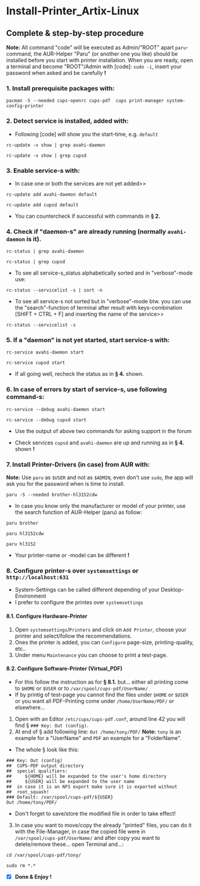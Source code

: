 # Install-Printer_Artix-Linux

## Complete & step-by-step procedure
**Note:** All command "code" will be executed as Admin/"ROOT" apart `paru`-command, the AUR-Helper "Paru" (or another one you like) should be installed before you start with printer installation. When you are ready, open a terminal and become "ROOT"/Admin with [code]: `sudo -i`, insert your password when asked and be carefully **!** 

### 1.  Install prerequisite packages with: 
```
pacman -S --needed cups-openrc cups-pdf  cups print-manager system-config-printer
```

### 2. Detect service is installed, added with:
* Following [code] will show you the start-time, e.g. `default`

```
rc-update -v show | grep avahi-daemon

rc-update -v show | grep cupsd
```
### 3. Enable service-s with:
* In case one or both the services are not yet added>>

```
rc-update add avahi-daemon default

rc-update add cupsd default
```
* You can countercheck if successful with commands in **§ 2.**

### 4. Check if "daemon-s" are already running (normally `avahi-daemon` is it).
```
rc-status | grep avahi-daemon

rc-status | grep cupsd
```
* To see all service-s_status alphabetically sorted and in "verbose"-mode use:
```
rc-status --servicelist -s | sort -n
```
* To see all service-s not sorted but in "verbose"-mode btw. you can use the "search"-function of terminal after result with keys-combination [SHIFT + CTRL + F] and inserting the name of the service>>

```
rc-status --servicelist -s
```

### 5. If a "daemon" is not yet started, start service-s with: 
```
rc-service avahi-daemon start

rc-service cupsd start
```
* If all going well, recheck the status as in **§ 4.** shown.

### 6. In case of errors by start of service-s, use following command-s:
```
rc-service --debug avahi-daemon start

rc-service --debug cupsd start
```
* Use the output of above two commands for asking support in the forum

* Check services `cupsd` and `avahi-daemon` are up and running as in **§ 4.** shown **!**
### 7. Install Printer-Drivers (in case) from AUR with:
**Note:** Use `paru` as `$USER` and not as `$ADMIN`, even don't use `sudo`, the app will ask you for the password when is time to install.
```
paru -S --needed brother-hl3152cdw
```
* In case you know only the manufacturer or model of your printer, use the search function of AUR-Helper (paru) as follow:

```
paru brother

paru hl3152cdw

paru hl3152
```

* Your printer-name or -model can be different **!** 

### 8. Configure printer-s over `systemsettings` or `http://localhost:631`
* System-Settings can be called different depending of your Desktop-Environment
* I prefer to configure the printes over `systemsettings`
#### 8.1. Configure Hardware-Printer
1. Open `systemsettings`/`Printers` and click on `Add Printer`, choose your printer and select/follow the recommendations.
2. Ones the printer is added, you can `Configure` page-size, printing-quality, etc..
3. Under menu `Maintenance` you can choose to print a test-page.
#### 8.2. Configure Software-Printer (Virtual_PDF)
* For this follow the instruction as for **§ 8.1.** but... either all printing come to `$HOME` or `$USER` or to `/var/spool/cups-pdf/UserName/`
* If by printig of test-page you cannot find the files under `$HOME` or `$USER` or you want all PDF-Printing come under `/home/UserName/PDF/` or elsewhere...
1. Open with an Editor `/etc/cups/cups-pdf.conf`, around line 42 you will find § `### Key: Out (config)`.
2. At end of § add following line: `Out /home/tony/PDF/`
**Note:** `tony` is an example for a "UserName" and `PDF` an example for a "FolderName".
* The whole § look like this:
```
### Key: Out (config)
##  CUPS-PDF output directory 
##  special qualifiers: 
##     ${HOME} will be expanded to the user's home directory
##     ${USER} will be expanded to the user name
##  in case it is an NFS export make sure it is exported without
##  root_squash! 
### Default: /var/spool/cups-pdf/${USER}
Out /home/tony/PDF/
```
* Don't forget to save/store the modified file in order to take effect!
3. In case you want to move/copy the already "printed" files, you can do it with the File-Manager, in case the copied file were in<br/>
`/var/spool/cups-pdf/UserName/` and after copy you want to delete/remove these... open Terminal and...:
```
cd /var/spool/cups-pdf/tony/

sudo rm *.*
```

- [x] **Done & Enjoy !**
